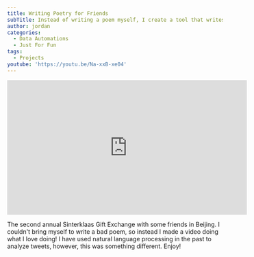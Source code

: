 ```yaml
---
title: Writing Poetry for Friends
subTitle: Instead of writing a poem myself, I create a tool that writes it for me!
author: jordan
categories:
  - Data Automations
  - Just For Fun
tags:
  - Projects
youtube: 'https://youtu.be/Na-xxB-xe04'
---
```


<iframe width="560" height="315" src="https://www.youtube.com/embed/Na-xxB-xe04" frameborder="0" allow="accelerometer; autoplay; encrypted-media; gyroscope; picture-in-picture" allowfullscreen></iframe>

The second annual Sinterklaas Gift Exchange with some friends in Beijing. I couldn't bring myself to write a bad poem, so instead I made a video doing what I love doing! I have used natural language processing in the past to analyze tweets, however, this was something different. Enjoy!
